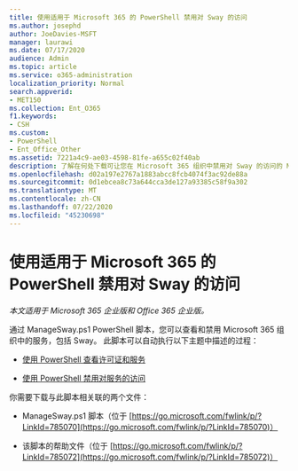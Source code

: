 ```yaml
---
title: 使用适用于 Microsoft 365 的 PowerShell 禁用对 Sway 的访问
ms.author: josephd
author: JoeDavies-MSFT
manager: laurawi
ms.date: 07/17/2020
audience: Admin
ms.topic: article
ms.service: o365-administration
localization_priority: Normal
search.appverid:
- MET150
ms.collection: Ent_O365
f1.keywords:
- CSH
ms.custom:
- PowerShell
- Ent_Office_Other
ms.assetid: 7221a4c9-ae03-4598-81fe-a655c02f40ab
description: 了解在何处下载可让您在 Microsoft 365 组织中禁用对 Sway 的访问的 ManageSway.ps1 PowerShell 脚本。
ms.openlocfilehash: d02a197e2767a1883abcc8fcb4074f3ac92de88a
ms.sourcegitcommit: 0d1ebcea8c73a644cca3de127a93385c58f9a302
ms.translationtype: MT
ms.contentlocale: zh-CN
ms.lasthandoff: 07/22/2020
ms.locfileid: "45230698"
---
```

# <a name="disable-access-to-sway-with-powershell-for-microsoft-365"></a>使用适用于 Microsoft 365 的 PowerShell 禁用对 Sway 的访问

*本文适用于 Microsoft 365 企业版和 Office 365 企业版。*

通过 ManageSway.ps1 PowerShell 脚本，您可以查看和禁用 Microsoft 365 组织中的服务，包括 Sway。 此脚本可以自动执行以下主题中描述的过程：
  
- [使用 PowerShell 查看许可证和服务](view-licenses-and-services-with-office-365-powershell.md)
    
- [使用 PowerShell 禁用对服务的访问](disable-access-to-services-with-office-365-powershell.md)
    
你需要下载与此脚本相关联的两个文件：
  
- ManageSway.ps1 脚本（位于 [https://go.microsoft.com/fwlink/p/?LinkId=785070](https://go.microsoft.com/fwlink/p/?LinkId=785070)）
    
- 该脚本的帮助文件（位于 [https://go.microsoft.com/fwlink/p/?LinkId=785072](https://go.microsoft.com/fwlink/p/?LinkId=785072)）
    

